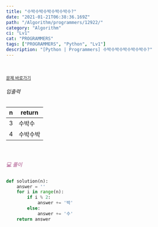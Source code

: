 ```yaml
---
title: "수박수박수박수박수박수?"
date: "2021-01-21T06:38:36.169Z"
path: "/Algorithm/programmers/12922/"
category: "Algorithm"
ci: "Lv1"
cat: "PROGRAMMERS"
tags: ["PROGRAMMERS", "Python", "Lv1"]
description: "[Python | Programmers] 수박수박수박수박수박수?"
---
```


<br />

<a href="https://programmers.co.kr/learn/courses/30/lessons/12922"><small>문제 바로가기</small></a>

###### 입출력

| n    | return   |
| ---- | -------- |
| 3    | 수박수   |
| 4    | 수박수박 |

<br />

##### <h5 style="color:#C587AE;">💻 풀이</h5>

```python
def solution(n):
    answer = ''
    for i in range(n):
        if i % 2:
            answer += '박'
        else:
            answer += '수'
    return answer
```



<br />

